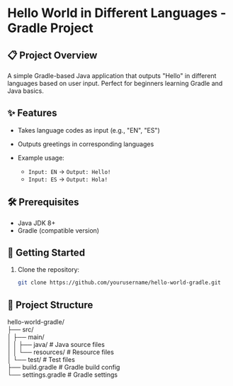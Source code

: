 # Hello World in Different Languages - Gradle Project

## 📋 Project Overview  
A simple Gradle-based Java application that outputs "Hello" in different languages based on user input. Perfect for beginners learning Gradle and Java basics.  

## ✨ Features  
- Takes language codes as input (e.g., "EN", "ES")  
- Outputs greetings in corresponding languages  

- Example usage:  
  - `Input: EN` → `Output: Hello!`  
  - `Input: ES` → `Output: Hola!`  

## 🛠️ Prerequisites  
- Java JDK 8+  
- Gradle (compatible version)  

## 🚀 Getting Started  

1. Clone the repository:  
   ```bash  
   git clone https://github.com/yourusername/hello-world-gradle.git

## 📂 Project Structure
hello-world-gradle/  
├── src/  
│   ├── main/  
│   │   ├── java/       # Java source files  
│   │   └── resources/  # Resource files  
│   └── test/          # Test files  
├── build.gradle        # Gradle build config  
└── settings.gradle     # Gradle settings  

